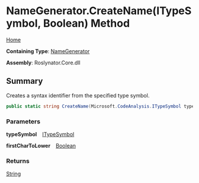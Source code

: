 # NameGenerator\.CreateName\(ITypeSymbol, Boolean\) Method

[Home](../../../README.md)

**Containing Type**: [NameGenerator](../README.md)

**Assembly**: Roslynator\.Core\.dll

## Summary

Creates a syntax identifier from the specified type symbol\.

```csharp
public static string CreateName(Microsoft.CodeAnalysis.ITypeSymbol typeSymbol, bool firstCharToLower = false)
```

### Parameters

**typeSymbol** &ensp; [ITypeSymbol](https://docs.microsoft.com/en-us/dotnet/api/microsoft.codeanalysis.itypesymbol)

**firstCharToLower** &ensp; [Boolean](https://docs.microsoft.com/en-us/dotnet/api/system.boolean)

### Returns

[String](https://docs.microsoft.com/en-us/dotnet/api/system.string)

